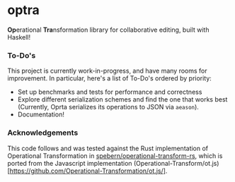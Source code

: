 # optra

**Op**erational **Tra**nsformation library for collaborative editing, built with Haskell!

### To-Do's
This project is currently work-in-progress, and have many rooms for improvement. In particular, here's a list of To-Do's ordered by priority:
- Set up benchmarks and tests for performance and correctness
- Explore different serialization schemes and find the one that works best (Currently, Oprta serializes its operations to JSON via `aeason`).
- Documentation!


### Acknowledgements
This code follows and was tested against the Rust implementation of Operational Transformation in [spebern/operational-transform-rs](https://github.com/spebern/operational-transform-rs), which is ported from the Javascript implementation (Operational-Transform/ot.js)[https://github.com/Operational-Transformation/ot.js/]. 
